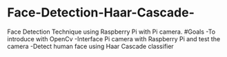 # Face-Detection-Haar-Cascade-
Face Detection Technique using Raspberry Pi with Pi camera. 
#Goals
-To introduce with OpenCv
-Interface Pi camera with Raspberry Pi and test the camera
-Detect human face using Haar Cascade classifier

